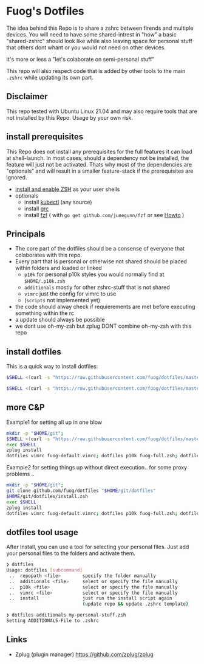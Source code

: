 # Fuog's Dotfiles

The idea behind this Repo is to share a zshrc between firends and multiple devices. You will need to have some shared-intrest in "how" a basic "shared-zshrc" should look like while also leaving space for personal stuff that others dont whant or you would not need on other devices.

It's more or less a "let's colaborate on semi-personal stuff"

This repo will also respect code that is added by other tools to the main `.zshrc` while updating its own part.

## Disclaimer

This repo tested with Ubuntu Linux 21.04 and may also require tools that are not installed by this Repo. Usage by your own risk.

## install prerequisites

This Repo does not install any prerequisites for the full features it can load at shell-launch. In most cases, should a dependency not be installed, the feature will just not be activated. Thats why most of the dependencies are "optionals" and will result in a smaller feature-stack if the prerequisites are ignored.

- [install and enable ZSH](https://github.com/ohmyzsh/ohmyzsh/wiki/Installing-ZSH) as your user shells
- optionals
  - install [kubectl](https://kubernetes.io/docs/tasks/tools/) (any source)
  - install [grc](https://github.com/garabik/grc)
  - install [fzf](https://github.com/junegunn/fzf) ( with `go get github.com/junegunn/fzf` or see [Howto](https://github.com/junegunn/fzf#installation) )

## Principals

- The core part of the dotfiles should be a consense of everyone that colaborates with this repo.
- Every part that is personal or otherwise not shared should be placed within folders and loaded or linked
  - `p10k` for personal p10k styles you would normally find at `$HOME/.p10k.zsh`
  - `additionals` mostly for other zshrc-stuff that is not shared
  - `vimrc` just the config for vimrc to use
  - (`scripts` not implemented yet)
- the code should alway check if requierements are met before executing something within the rc
- a update should always be possible
- we dont use oh-my-zsh but zplug DONT combine oh-my-zsh with this repo

## install dotfiles

This is a quick way to install dotfiles:

```bash
$SHELL <(curl -s "https://raw.githubusercontent.com/fuog/dotfiles/master/install.zsh") # will install to $HOME/git/dotfiles

$SHELL <(curl -s "https://raw.githubusercontent.com/fuog/dotfiles/master/install.zsh") "$HOME/git/private/dotfiles" # for custom locations
```

## more C&P

Example1 for setting all up in one blow

```bash
mkdir -p "$HOME/git";
$SHELL <(curl -s "https://raw.githubusercontent.com/fuog/dotfiles/master/install.zsh")
exec $SHELL
zplug install
dotfiles vimrc fuog-default.vimrc; dotfiles p10k fuog-full.zsh; dotfiles additionals fuog-default.zsh
```
Example2 for setting things up without direct execution.. for some proxy problems ..
```bash
mkdir -p "$HOME/git";
git clone github.com/fuog/dotfiles "$HOME/git/dotfiles"
$HOME/git/dotfiles/install.zsh
exec $SHELL
zplug install
dotfiles vimrc fuog-default.vimrc; dotfiles p10k fuog-full.zsh; dotfiles additionals fuog-default.zsh
```

## dotfiles tool usage

After Install, you can use a tool for selecting your personal files. Just add your personal files to the folders and activate them.

```bash
❯ dotfiles
Usage: dotfiles [subcommand]
 ..  repopath <file>        specify the folder manually
 ..  additionals <file>     select or specify the file manually
 ..  p10k <file>            select or specify the file manually
 ..  vimrc <file>           select or specify the file manually
 ..  install                just run the install script again
                            (update repo && update .zshrc template)

❯ dotfiles additionals my-personal-stuff.zsh
Setting ADDITIONALS-File to .zshrc
```

## Links

- Zplug (plugin manager) <https://github.com/zplug/zplug>

